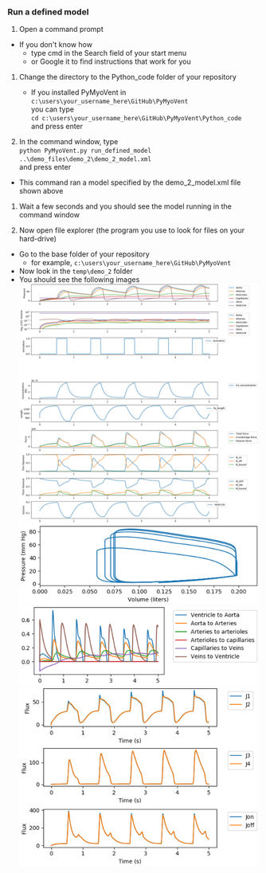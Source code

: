 ### Run a defined model

1. Open a command prompt
  + If you don't know how
    + type cmd in the Search field of your start menu
    + or Google it to find instructions that work for you

1. Change the directory to the Python_code folder of your repository
   + If you installed PyMyoVent in `c:\users\your_username_here\GitHub\PyMyoVent`  
you can type  
`cd c:\users\your_username_here\GitHub\PyMyoVent\Python_code`  
and press enter

1. In the command window, type  
`python PyMyoVent.py run_defined_model ..\demo_files\demo_2\demo_2_model.xml`  
and press enter
  + This command ran a model specified by the demo_2_model.xml file shown above

1. Wait a few seconds and you should see the model running in the command window

1. Now open file explorer (the program you use to look for files on your hard-drive)
  + Go to the base folder of your repository
    + for example, `c:\users\your_username_here\GitHub\PyMyoVent`
  + Now look in the `temp\demo_2` folder
  + You should see the following images
![Summary](demo_2_summary.png)
![Pressure Volume](demo_2_pv.png)
![Flows](demo_2_flows.png)
![Half-sarcomere fluxes](demo_2_hs_fluxes.png)






